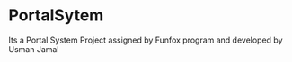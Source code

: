 # PortalSytem
Its a Portal System Project assigned by Funfox program and developed by Usman Jamal  
